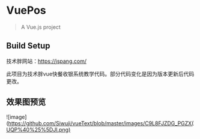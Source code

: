 # VuePos

> A Vue.js project

## Build Setup

技术胖网站：https://jspang.com/

此项目为技术胖vue快餐收银系统教学代码。部分代码变化是因为版本更新后代码更改。
## 效果图预览
![image](https://github.com/Siwuji/vueText/blob/master/images/C9L8FJZDG_PGZX(UQP%40%25%5DJI.png)
